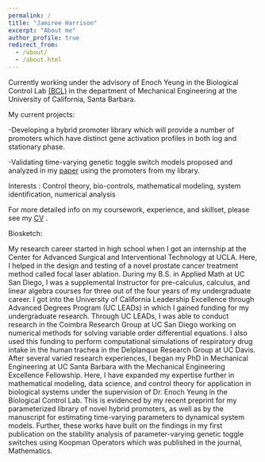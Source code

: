```yaml
---
permalink: /
title: "Jamiree Harrison"
excerpt: "About me"
author_profile: true
redirect_from: 
  - /about/
  - /about.html
---
```


Currently working under the advisory of Enoch Yeung in the Biological Control Lab [(BCL)](https://yeung.me.ucsb.edu/) in the department of Mechanical Engineering at the University of California, Santa Barbara. 

My current projects:

-Developing a hybrid promoter library which will provide a number of promoters which have distinct gene activation profiles in both log and stationary phase.  

-Validating time-varying genetic toggle switch models proposed and analyzed in my [paper](paper1.pdf) using the promoters from my library.

Interests : Control theory, bio-controls, mathematical modeling, system identification, numerical analysis

For more detailed info on my coursework, experience, and skillset, please see my [CV](http://jamiree.github.io/files/CV_Jamiree_Harrison.pdf) . 

Biosketch:

My research career started in high school when I got an internship at the Center for Advanced Surgical and Interventional Technology at UCLA.  Here, I helped in the design and testing of a novel prostate cancer treatment method called focal laser ablation.  During my B.S. in Applied Math at UC San Diego, I was a supplemental Instructor for pre-calculus, calculus, and linear algebra courses for three out of the four years of my undergraduate career.  I got into the University of California Leadership Excellence through Advanced Degrees Program (UC LEADs) in which I gained funding for my undergraduate research. Through UC LEADs, I was able to conduct research in the Coimbra Research Group at UC San Diego working on numerical methods for solving variable order differential equations.  I also used this funding to perform computational simulations of respiratory drug intake in the human trachea in the Delplanque Research Group at UC Davis.  After several varied research experiences, I began my PhD in Mechanical Engineering at UC Santa Barbara with the Mechanical Engineering Excellence Fellowship. Here, I have expanded my expertise further in mathematical modeling, data science, and control theory for application in biological systems under the supervision of Dr. Enoch Yeung in the Biological Control Lab.  This is evidenced by my recent preprint for my parameterized library of novel hybrid promoters, as well as by the manuscript for estimating time-varying parameters to dynamical system models.  Further, these works have built on the findings in my first publication on the stability analysis of parameter-varying genetic toggle switches using Koopman Operators which was published in the journal, Mathematics.
